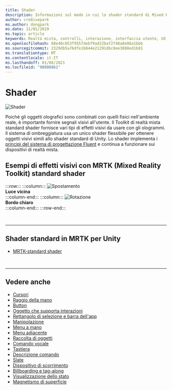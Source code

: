 ```yaml
---
title: Shader
description: Informazioni sul modo in cui lo shader standard di Mixed Reality Toolkit offre diversi tipi di effetti visivi che possono essere usati con gli ologrammi nelle app per realtà mista.
author: cre8ivepark
ms.author: dongpark
ms.date: 11/01/2019
ms.topic: article
keywords: Realtà mista, controlli, interazione, interfaccia utente, UX, shader, auricolare realtà mista, auricolare di realtà mista, auricolare di realtà virtuale, HoloLens, MRTK, Toolkit realtà mista, effetti visivi
ms.openlocfilehash: 68e40c053f9557debf9ad22baf2f48a8e06a1bbb
ms.sourcegitcommit: 2329db5a76dfe1b844e21291dbc8ee3888ed1b81
ms.translationtype: MT
ms.contentlocale: it-IT
ms.lasthandoff: 01/08/2021
ms.locfileid: "98008861"
---
```

# <a name="shader"></a>Shader

![Shader](images/UX_Hero_StandardShader.jpg)

Poiché gli oggetti olografici sono combinati con quelli fisici nell'ambiente reale, è importante fornire segnali visivi all'utente. Il Toolkit di realtà mista standard shader fornisce vari tipi di effetti visivi da usare con gli ologrammi. Il sistema di ombreggiatura usa un unico shader flessibile per ottenere oggetti visivi simili allo shader standard di Unity. Lo shader implementa i [principi del sistema di progettazione Fluent](https://www.microsoft.com/design/fluent/#/) e continua a funzionare sui dispositivi di realtà mista.
<br>

## <a name="examples-of-visual-effects-using-mrtk-mixed-reality-toolkit-standard-shader"></a>Esempi di effetti visivi con MRTK (Mixed Reality Toolkit) standard shader 
:::row:::
    :::column:::
       ![Spostamento](images/UX_Button_Affordance_ProximityLight.jpg)<br>
       **Luce vicina**<br>
    :::column-end:::
    :::column:::
       ![Rotazione](images/UX_Button_Affordance_FocusHighlight.jpg)<br>
        **Bordo chiaro**<br>
    :::column-end:::
:::row-end:::

<br>

---

## <a name="standard-shader-in-mrtk-for-unity"></a>Shader standard in MRTK per Unity

* [MRTK-standard shader](https://microsoft.github.io/MixedRealityToolkit-Unity/Documentation/README_MRTKStandardShader.html)

<br>

---

## <a name="see-also"></a>Vedere anche

* [Cursori](cursors.md)
* [Raggio della mano](point-and-commit.md)
* [Button](button.md)
* [Oggetto che supporta interazioni](interactable-object.md)
* [Rettangolo di selezione e barra dell'app](app-bar-and-bounding-box.md)
* [Manipolazione](direct-manipulation.md)
* [Menu a mano](hand-menu.md)
* [Menu adiacente](near-menu.md)
* [Raccolta di oggetti](object-collection.md)
* [Comando vocale](voice-input.md)
* [Tastiera](keyboard.md)
* [Descrizione comando](tooltip.md)
* [Slate](slate.md)
* [Dispositivo di scorrimento](slider.md)
* [Billboarding e tag-along](billboarding-and-tag-along.md)
* [Visualizzazione dello stato](progress.md)
* [Magnetismo di superficie](surface-magnetism.md)
